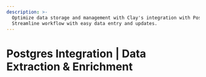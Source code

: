```yaml
---
description: >-
  Optimize data storage and management with Clay's integration with Postgres.
  Streamline workflow with easy data entry and updates.
---
```


# Postgres Integration | Data Extraction & Enrichment

